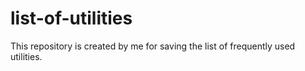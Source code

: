 # list-of-utilities
This repository is created by me for saving the list of frequently used utilities.
